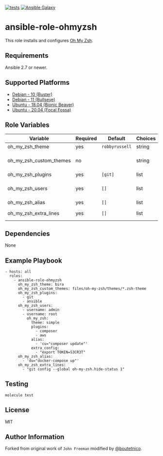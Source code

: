 [![tests](https://github.com/boutetnico/ansible-role-ohmyzsh/workflows/Test%20ansible%20role/badge.svg)](https://github.com/boutetnico/ansible-role-ohmyzsh/actions?query=workflow%3A%22Test+ansible+role%22)
[![Ansible Galaxy](https://img.shields.io/badge/galaxy-boutetnico.ohmyzsh-blue.svg)](https://galaxy.ansible.com/boutetnico/ohmyzsh)

ansible-role-ohmyzsh
====================

This role installs and configures [Oh My Zsh](https://github.com/ohmyzsh/ohmyzsh).

Requirements
------------

Ansible 2.7 or newer.

Supported Platforms
-------------------

- [Debian - 10 (Buster)](https://wiki.debian.org/DebianBuster)
- [Debian - 11 (Bullseye)](https://wiki.debian.org/DebianBullseye)
- [Ubuntu - 18.04 (Bionic Beaver)](http://releases.ubuntu.com/18.04/)
- [Ubuntu - 20.04 (Focal Fossa)](http://releases.ubuntu.com/20.04/)

Role Variables
--------------

| Variable                     | Required | Default        | Choices   | Comments                                     |
|------------------------------|----------|--------------- |-----------|----------------------------------------------|
| oh_my_zsh_theme              | yes      | `robbyrussell` | string    | Default theme.                               |
| oh_my_zsh_custom_themes      | no       |                | string    | Local path to themes files to install.       |
| oh_my_zsh_plugins            | yes      | `[git]`        | list      | Default plugins.                             |
| oh_my_zsh_users              | yes      | `[]`           | list      | Users to configure. See `defaults/main.yml`. |
| oh_my_zsh_alias              | yes      | `[]`           | list      | Default alias.                               |
| oh_my_zsh_extra_lines        | yes      | `[]`           | list      | Extra config lines in `.zshrc`.              |

Dependencies
------------

None

Example Playbook
----------------

    - hosts: all
      roles:
        - ansible-role-ohmyzsh
          oh_my_zsh_theme: bira
          oh_my_zsh_custom_themes: files/oh-my-zsh/themes/*.zsh-theme
          oh_my_zsh_plugins:
            - git
            - ansible
          oh_my_zsh_users:
            - username: admin
            - username: root
              oh_my_zsh:
                theme: simple
                plugins:
                  - composer
                  - aws
                alias:
                  - 'cu="composer update"'
                extra_config:
                  - "export TOKEN=S3CR3T"
          oh_my_zsh_alias:
            - 'du="docker-compose up"'
          oh_my_zsh_extra_lines:
            - "git config --global oh-my-zsh.hide-status 1"

Testing
-------

    molecule test

License
-------

MIT

Author Information
------------------

Forked from original work of `John Freeman` modified by [@boutetnico](https://github.com/boutetnico).
